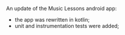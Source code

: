 An update of the Music Lessons android app:
- the app was rewritten in kotlin;
- unit and instrumentation tests were added;
